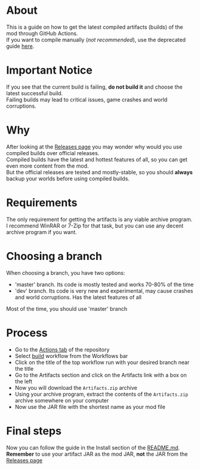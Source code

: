 # About

This is a guide on how to get the latest compiled artifacts (builds) of the mod through GitHub Actions.  
If you want to compile manually (_not recommended_), use the deprecated
guide [here](https://github.com/RedGrapefruit09/ImprovedFood/blob/master/COMPILE_DEPRECATED.md).

# Important Notice

If you see that the current build is failing, **do not build it** and choose the latest successful build.  
Failing builds may lead to critical issues, game crashes and world corruptions.

# Why

After looking at the [Releases page](https://github.com/RedGrapefruit09/ImprovedFood/releases) you may wonder why would
you use compiled builds over official releases.  
Compiled builds have the latest and hottest features of all, so you can get even more content from the mod.  
But the official releases are tested and mostly-stable, so you should **always** backup your worlds before using
compiled builds.

# Requirements

The only requirement for getting the artifacts is any viable archive program.  
I recommend WinRAR or 7-Zip for that task, but you can use any decent archive program if you want.

# Choosing a branch

When choosing a branch, you have two options:

- 'master' branch. Its code is mostly tested and works 70-80% of the time
- 'dev' branch. Its code is very new and experimental, may cause crashes and world corruptions. Has the latest features
  of all

Most of the time, you should use 'master' branch

# Process

- Go to the [Actions tab](https://github.com/RedGrapefruit09/ImprovedFood/actions) of the repository
- Select [build](https://github.com/RedGrapefruit09/ImprovedFood/actions/workflows/build.yml) workflow from the
  Workflows bar
- Click on the title of the top workflow run with your desired branch near the title
- Go to the Artifacts section and click on the Artifacts link with a box on the left
- Now you will download the ```Artifacts.zip``` archive
- Using your archive program, extract the contents of the ```Artifacts.zip``` archive somewhere on your computer
- Now use the JAR file with the shortest name as your mod file

# Final steps

Now you can follow the guide in the Install section of
the [README.md](https://github.com/RedGrapefruit09/ImprovedFood/blob/master/README.md).  
**Remember** to use your artifact JAR as the mod JAR, **not** the JAR from
the [Releases page](https://github.com/RedGrapefruit09/ImprovedFood/releases)